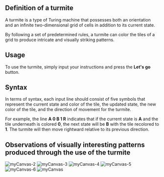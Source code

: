 ## Definition of a turmite
A turmite is a type of Turing machine that possesses both an orientation and an infinite two-dimensional grid of cells in addition to its current state. 

By following a set of predetermined rules, a turmite can color the tiles of a grid to produce intricate and visually striking patterns.

## Usage 
To use the turmite, simply input your instructions and press the **Let's go** button.


## Syntax
In terms of syntax, each input line should consist of five symbols that represent the current state and color of the tile, the updated state, the new color of the tile, and the direction of movement for the turmite. 

For example, the line **A 0 B 1 R** indicates that if the current state is **A** and the tile underneath is colored **0**, the next state will be **B** with the tile recolored to **1**. The turmite will then move rightward relative to its previous direction.

## Observations of visually interesting patterns produced through the use of the turmite
![myCanvas-2](https://user-images.githubusercontent.com/78561567/189704320-3faba620-e213-4f45-b2d4-f9025773a0b2.jpg)
![myCanvas-3](https://user-images.githubusercontent.com/78561567/189704327-02bfa232-9a0c-4996-b5b3-edf29faa3d72.jpg)
![myCanvas-4](https://user-images.githubusercontent.com/78561567/189704332-0ff635d0-bc05-46de-8960-a52ed637212f.jpg)
![myCanvas-5](https://user-images.githubusercontent.com/78561567/189704336-6044896f-9a2d-4b66-bdcc-ddf5aea5ddd1.jpg)
![myCanvas-6](https://user-images.githubusercontent.com/78561567/189704338-5227460c-b059-43f9-b966-b7741ef4d116.jpg)
![myCanvas](https://user-images.githubusercontent.com/78561567/189704342-129e49b1-1ccf-4ff4-8668-ae8c1894c61e.jpg)




